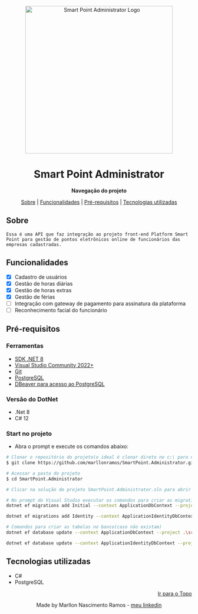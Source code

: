 <p align="center" id="topo">
  <img src="./assets/logo.jpg" alt="Smart Point Administrator Logo" width="400"/>
</p>

<h1 align="center">
    Smart Point Administrator
</h1>

<p align="center"><strong>Navegação do projeto</strong></p>
<p align="center">
    <a href="#sobre">Sobre</a> |
    <a href="#funcionalidades">Funcionalidades</a> |
    <a href="#pré-requisitos">Pré-requisitos</a> |
    <a href="#tecnologias-utilizadas">Tecnologias utilizadas</a>
</p>

## Sobre

    Essa é uma API que faz integração ao projeto front-end Platform Smart Point para gestão de pontos eletrônicos online de funcionários das empresas cadastradas.

## Funcionalidades

- [x] Cadastro de usuários
- [x] Gestão de horas diárias
- [x] Gestão de horas extras
- [x] Gestão de férias
- [ ] Integração com gateway de pagamento para assinatura da plataforma
- [ ] Reconhecimento facial do funcionário
	
## Pré-requisitos

### Ferramentas

- [SDK .NET 8](https://dotnet.microsoft.com/pt-br/download)
- [Visual Studio Community 2022+](https://visualstudio.microsoft.com/pt-br/downloads/)
- [Git](https://git-scm.com/downloads)
- [PostgreSQL](https://www.postgresql.org/download/)
- [DBeaver para acesso ao PostgreSQL](https://dbeaver.io/)

### Versão do DotNet

- .Net 8
- C# 12

### Start no projeto

- Abra o prompt e execute os comandos abaixo:

```bash
# Clonar o repositório do projeto(o ideal é clonar direto no c:\ para não ocorrer problemas com tamanho de diretórios muito longos)
$ git clone https://github.com/marllonramos/SmartPoint.Administrator.git

# Acessar a pasta do projeto
$ cd SmartPoint.Administrator

# Clicar na solução do projeto SmartPoint.Administrator.sln para abrir no Visual Studio Community 2022+

# No prompt do Visual Studio executar os comandos para criar as migrations(caso não existam)
dotnet ef migrations add Initial --context ApplicationDbContext --project .\src\SmartPoint.Administrator.Infra --startup-project .\src\SmartPoint.Administrator.Api --output-dir Migrations/App

dotnet ef migrations add Identity --context ApplicationIdentityDbContext --project .\src\SmartPoint.Administrator.Infra --startup-project .\src\SmartPoint.Administrator.Api --output-dir Migrations/Identity

# Comandos para criar as tabelas no banco(caso não existam)
dotnet ef database update --context ApplicationDbContext --project .\src\SmartPoint.Administrator.Infra --startup-project .\src\SmartPoint.Administrator.Api

dotnet ef database update --context ApplicationIdentityDbContext --project .\src\SmartPoint.Administrator.Infra --startup-project .\src\SmartPoint.Administrator.Api

```

## Tecnologias utilizadas

- C#
- PostgreSQL

<p align="right">
    <a href="#topo">Ir para o Topo</a>
</p>

<p align="center">
    Made by Marllon Nascimento Ramos - <a href="https://www.linkedin.com/in/marllon-ramos-6b9a2530/">meu linkedin</a>
</p>
